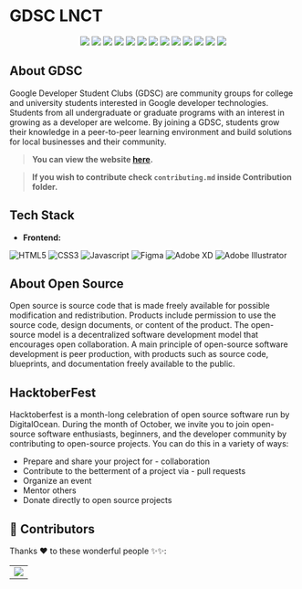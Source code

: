 # GDSC LNCT 
<div align="center"> 

<a href="https://github.com/dsclnct/Hacktoberfest-DSC-Website"><img src="https://badges.frapsoft.com/os/v1/open-source.svg?v=103"></a>
<a href="https://github.com/dsclnct/Hacktoberfest-DSC-Website"><img src="https://img.shields.io/badge/Built%20by-developers%20%3C%2F%3E-0059b3"></a>
<a href="https://github.com/dsclnct/Hacktoberfest-DSC-Website"><img src="https://img.shields.io/badge/PR's%3F-Welcomed-yellow.svg?v=103"></a>
<a href="https://github.com/dsclnct/Hacktoberfest-DSC-Website/blob/main/LICENSE"><img src="https://img.shields.io/badge/license-MIT-brightgreen.svg?v=103"></a>
<a href="https://discord.gg/KUWxHpZG8d"><img src="https://img.shields.io/badge/Discord-7289DA?style=flat&logo=discord&logoColor=white"></a> 
<a href="https://github.com/dsclnct/Hacktoberfest-DSC-Website/watchers"><img src="https://img.shields.io/github/watchers/dsclnct/Hacktoberfest-DSC-Website?style=flat"></a>
<a href="https://github.com/dsclnct/Hacktoberfest-DSC-Website/graphs/contributors"><img src="https://img.shields.io/github/contributors/dsclnct/Hacktoberfest-DSC-Website?color=brightgreen"></a>
<a href="https://github.com/dsclnct/Hacktoberfest-DSC-Website/stargazers"><img src="https://img.shields.io/github/stars/dsclnct/Hacktoberfest-DSC-Website?color=0059b3"></a>
<a href="https://github.com/dsclnct/Hacktoberfest-DSC-Website/network/members"><img src="https://img.shields.io/github/forks/dsclnct/Hacktoberfest-DSC-Website?color=yellow"></a>
<a href="https://github.com/dsclnct/Hacktoberfest-DSC-Website/issues"><img src="https://img.shields.io/github/issues/dsclnct/Hacktoberfest-DSC-Website?color=0059b3"></a>
<a href="https://github.com/dsclnct/Hacktoberfest-DSC-Website/issues?q=is%3Aissue+is%3Aclosed"><img src="https://img.shields.io/github/issues-closed-raw/dsclnct/Hacktoberfest-DSC-Website?color=yellow"></a>
<a href="https://github.com/dsclnct/Hacktoberfest-DSC-Website/pulls"><img src="https://img.shields.io/github/issues-pr/dsclnct/Hacktoberfest-DSC-Website?color=brightgreen"></a>
<a href="https://github.com/dsclnct/Hacktoberfest-DSC-Website/pulls?q=is%3Apr+is%3Aclosed"><img src="https://img.shields.io/github/issues-pr-closed-raw/dsclnct/Hacktoberfest-DSC-Website?color=0059b3"></a> 
</div>

## About GDSC
Google Developer Student Clubs (GDSC) are community groups for college and university students interested in Google developer technologies. Students from all undergraduate or graduate programs with an interest in growing as a developer are welcome. By joining a GDSC, students grow their knowledge in a peer-to-peer learning environment and build solutions for local businesses and their community.

> **You can view the website  [here](https://www.gdsclnct.xyz/).**

> **If you wish to contribute check `contributing.md` inside Contribution folder.**

## Tech Stack
- **Frontend:**  
<img alt="HTML5" src="https://img.shields.io/badge/html5%20-%23E34F26.svg?&style=for-the-badge&logo=html5&logoColor=white"/> 
<img alt="CSS3" src="https://img.shields.io/badge/css3%20-%231572B6.svg?&style=for-the-badge&logo=css3&logoColor=white"/> 
<img alt="Javascript" src="https://img.shields.io/badge/javascript%20-%231572B6.svg?&style=for-the-badge&logo=javascript&textColor=white&labelColor=white&color=yellow"/> 
<img alt="Figma" src="https://img.shields.io/badge/figma%20-%23F24E1E.svg?&style=for-the-badge&logo=figma&logoColor=white"/> 
<img alt="Adobe XD" src="https://img.shields.io/badge/adobe%20xd%20-%23FF26BE.svg?&style=for-the-badge&logo=adobe%20xd&logoColor=white"/> 
<img alt="Adobe Illustrator" src="https://img.shields.io/badge/adobe%20illustrator%20-%23FF9A00.svg?&style=for-the-badge&logo=adobe%20illustrator&logoColor=white"/> 

## About Open Source
Open source is source code that is made freely available for possible modification and redistribution. Products include permission to use the source code, design documents, or content of the product. The open-source model is a decentralized software development model that encourages open collaboration. A main principle of open-source software development is peer production, with products such as source code, blueprints, and documentation freely available to the public.

## HacktoberFest

Hacktoberfest is a month-long celebration of open source software run by DigitalOcean. During the month of October, we invite you to join open-source software enthusiasts, beginners, and the developer community by contributing to open-source projects. You can do this in a variety of ways:

- Prepare and share your project for - collaboration
- Contribute to the betterment of a project via - pull requests
- Organize an event
- Mentor others
- Donate directly to open source projects

## 🌟 Contributors 

Thanks ❤ to these wonderful people ✨✨:

<table>
	<tr>
		<td>
			<a href="https://github.com/dsclnct/Hacktoberfest-DSC-Website/graphs/contributors">
  				<img src="https://contrib.rocks/image?repo=dsclnct/Hacktoberfest-DSC-Website" />
			</a>
		</td>
	</tr>
</table>
